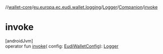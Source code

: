 //[wallet-core](../../../../index.md)/[eu.europa.ec.eudi.wallet.logging](../../index.md)/[Logger](../index.md)/[Companion](index.md)/[invoke](invoke.md)

# invoke

[androidJvm]\
operator fun [invoke](invoke.md)(
config: [EudiWalletConfig](../../../eu.europa.ec.eudi.wallet/-eudi-wallet-config/index.md)): [Logger](../index.md)
